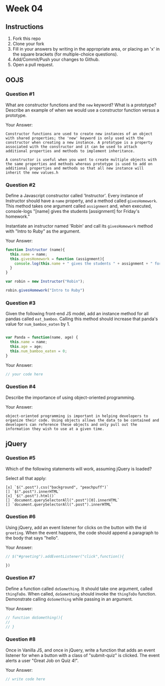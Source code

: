 # Week 04

## Instructions

1. Fork this repo
2. Clone your fork
3. Fill in your answers by writing in the appropriate area, or placing an 'x' in
the square brackets (for multiple-choice questions).
4. Add/Commit/Push your changes to Github.
5. Open a pull request.

## OOJS

### Question #1

What are constructor functions and the `new` keyword? What is a prototype? Describe an example of when we would use a constructor function versus a prototype.

Your Answer:
```text
Constructor functions are used to create new instances of an object with shared properties; the 'new' keyword is only used with the constructor when creating a new instance. A prototype is a property associated with the constructor and it can be used to attach additional properties and methods to implement inheritance.

A constructor is useful when you want to create multiple objects with the same properties and methods whereas prototype is used to add on additional properties and methods so that all new instance will inherit the new values.h
```

### Question #2

Define a Javascript constructor called 'Instructor'. Every instance of Instructor should have a `name` property, and a method called `givesHomework`. This method takes one argument called `assignment` and, when executed, console-logs "[name] gives the students [assignment] for Friday's homework."

Instantiate an instructor named 'Robin' and call its `givesHomework` method with "Intro to Ruby" as the argument.

Your Answer:

```js
function Instructor (name){
  this.name = name;
  this.givesHomework = function (assignment){
    console.log(this.name + " gives the students " + assignment + " for Friday's homework.")
  }
}

var robin = new Instructor("Robin");

robin.givesHomework("Intro to Ruby")

```
### Question #3

Given the following front-end JS model, add an instance method for all pandas called `eat_bamboo`. Calling this method should increase that panda's value for `num_bamboo_eaten` by 1.

```js

var Panda = function(name, age) {
  this.name = name;
  this.age = age;
  this.num_bamboo_eaten = 0;
}
```
Your Answer:
```js
// your code here
```

### Question #4

Describe the importance of using object-oriented programming.

Your Answer:
```text
object-oriented programming is important in helping developers to organize their code. Using objects allows the data to be contained and developers can reference these objects and only pull out the information they wish to use at a given time.
```

## jQuery

### Question #5

Which of the following statements will work, assuming jQuery is loaded?

Select all that apply:
```
[x] `$(".post").css("background", "peachpuff")`
[] `$(".post").innerHTML`
[x] `$(".post").html()`
[] `document.querySelectorAll(".post")[0].innerHTML`
[] `document.querySelectorAll(".post").innerHTML`
```

### Question #6

Using jQuery, add an event listener for clicks on the button with the id
`greeting`. When the event happens, the code should append a paragraph to the
body that says "hello".

Your Answer:
```js
// $("#greeting").addEventListener("click",function(){

})
```

### Question #7

Define a function called `doSomething`. It should take one argument, called
`thingToDo`. When called, `doSomething` should invoke the `thingToDo` function. Demonstrate calling `doSomething` while passing in an argument.

Your Answer:
```js
// function doSomething(){
//
// }
```

### Question #8

Once in Vanilla JS, and once in jQuery, write a function that adds an event listener for when a button with a class of "submit-quiz" is clicked. The event alerts a user "Great Job on Quiz 4!".

Your Answer:
```js
// write code here
```

